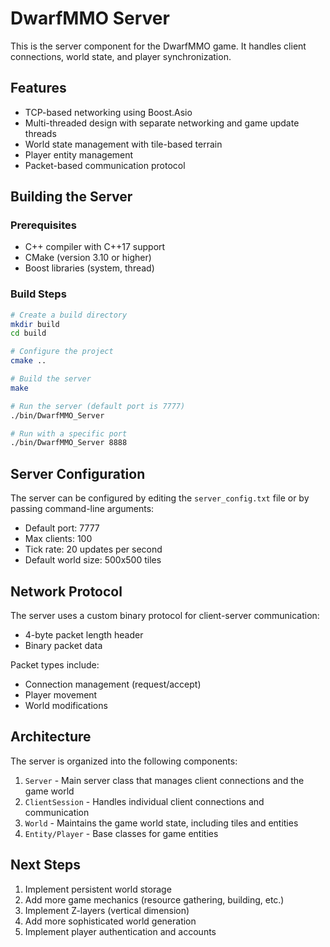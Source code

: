 # DwarfMMO Server

This is the server component for the DwarfMMO game. It handles client connections, world state, and player synchronization.

## Features

- TCP-based networking using Boost.Asio
- Multi-threaded design with separate networking and game update threads
- World state management with tile-based terrain
- Player entity management
- Packet-based communication protocol

## Building the Server

### Prerequisites

- C++ compiler with C++17 support
- CMake (version 3.10 or higher)
- Boost libraries (system, thread)

### Build Steps

```bash
# Create a build directory
mkdir build
cd build

# Configure the project
cmake ..

# Build the server
make

# Run the server (default port is 7777)
./bin/DwarfMMO_Server

# Run with a specific port
./bin/DwarfMMO_Server 8888
```

## Server Configuration

The server can be configured by editing the `server_config.txt` file or by passing command-line arguments:

- Default port: 7777
- Max clients: 100
- Tick rate: 20 updates per second
- Default world size: 500x500 tiles

## Network Protocol

The server uses a custom binary protocol for client-server communication:
- 4-byte packet length header
- Binary packet data

Packet types include:
- Connection management (request/accept)
- Player movement
- World modifications

## Architecture

The server is organized into the following components:

1. `Server` - Main server class that manages client connections and the game world
2. `ClientSession` - Handles individual client connections and communication
3. `World` - Maintains the game world state, including tiles and entities
4. `Entity/Player` - Base classes for game entities

## Next Steps

1. Implement persistent world storage
2. Add more game mechanics (resource gathering, building, etc.)
3. Implement Z-layers (vertical dimension)
4. Add more sophisticated world generation
5. Implement player authentication and accounts